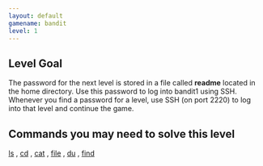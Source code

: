 ```yaml
---
layout: default
gamename: bandit
level: 1
---
```

Level Goal
----------
The password for the next level is stored in a file called
**readme** located in the home directory. Use this password to log
into bandit1 using SSH. Whenever you find a password for a level,
use SSH (on port 2220) to log into that level and continue the game.

Commands you may need to solve this level
-----------------------------------------
[ls](https://man7.org/linux/man-pages/man1/ls.1.html)
,
[cd](https://man7.org/linux/man-pages/man1/cd.1p.html)
,
[cat](https://man7.org/linux/man-pages/man1/cat.1.html)
,
[file](https://man7.org/linux/man-pages/man1/file.1.html)
,
[du](https://man7.org/linux/man-pages/man1/du.1.html)
,
[find](https://man7.org/linux/man-pages/man1/find.1.html)

